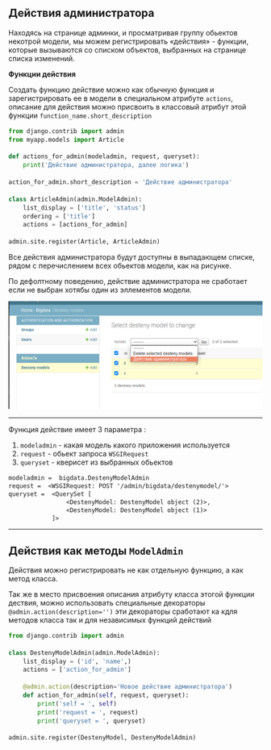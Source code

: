 Действия администратора
---

Находясь на странице админки, и просматривая группу обьектов некотрой 
модели, мы можем регистрировать «действия» - функции, которые вызываются
со списком объектов, выбранных на странице списка изменений.

**Функции действия**

Создать функцию действие можно как обычную функция и зарегистрировать ее
в модели в специальном атрибуте `actions`, описание для действия можно
присвоить в классовый атрибут этой функции `function_name.short_description`

```python
from django.contrib import admin
from myapp.models import Article

def actions_for_admin(modeladmin, request, queryset):
    print('Действие администратора, далее логика')

action_for_admin.short_description = 'Действие администратора'
    
class ArticleAdmin(admin.ModelAdmin):
    list_display = ['title', 'status']
    ordering = ['title']
    actions = [actions_for_admin]

admin.site.register(Article, ArticleAdmin)
```

Все действия администратора будут доступны в выпадающем списке, рядом с
перечислением всех обьектов модели, как на рисунке.

По дефолтному поведению, действие администратора не сработает если 
не выбран хотябы один из эллементов модели.

![](../Django/img/admin_1.png)

---

Функция действие имеет 3 параметра :

1. `modeladmin` - какая модель какого приложения используется   
2. `request` - обьект запроса `WSGIRequest`
3. `queryset` - кверисет из выбранных обьектов

```
modeladmin =  bigdata.DestenyModelAdmin
request =  <WSGIRequest: POST '/admin/bigdata/destenymodel/'>
queryset =  <QuerySet [
                <DestenyModel: DestenyModel object (2)>, 
                <DestenyModel: DestenyModel object (1)>
            ]>
```

---
Действия как методы `ModelAdmin`
---

Действия можно регистрировать не как отдельную функцию, а как метод
класса.

Так же в место присвоения описания атрибуту класса этогой функции
дествия, можно использовать специальные декораторы 
`@admin.action(description='')` эти декораторы сработают ка кдля методов
класса так и для независимых функций действий

```python
from django.contrib import admin

class DestenyModelAdmin(admin.ModelAdmin):
    list_display = ('id', 'name',)
    actions = ['action_for_admin']

    @admin.action(description='Новое действие администратора')
    def action_for_admin(self, request, queryset):
        print('self = ', self)
        print('request = ', request)
        print('queryset = ', queryset)

admin.site.register(DestenyModel, DestenyModelAdmin)
```
